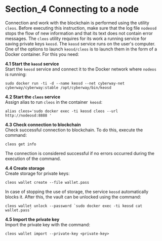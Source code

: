 # Section_4 Connecting to a node

Connection and work with the blockchain is performed using the utility `cleos`. Before executing this instruction, make sure that the log file `nodeosd` stops the flow of new information and that its text does not contain error messages. The `cleos` utility requires for its work a running service for saving private keys `keosd`. The `keosd` service runs on the user's computer. One of the options to launch `keosd/cleos` is to launch them in the form of a Docker container. For this you need:  

**4.1 Start the `keosd` service**  
Start the `keosd` service and connect it to the Docker network where `nodeos` is running:
```
sudo docker run -ti -d --name keosd --net cyberway-net cyberway/cyberway:stable /opt/cyberway/bin/keosd
```

**4.2 Start the `cleos` service**  
Assign alias to run `cleos` in the container` keosd`:
```
alias cleos='sudo docker exec -ti keosd cleos --url http://nodeosd:8888 '
``` 

**4.3 Check connection to blockchain**  
Check successful connection to blockchain. To do this, execute the command:
```
cleos get info
```
The connection is considered successful if no errors occurred during the execution of the command.  
 
**4.4 Create storage**  
Create storage for private keys:
```
cleos wallet create --file wallet.pass
```
In case of stopping the use of storage, the service `keosd` automatically blocks it. After this, the vault can be unlocked using the command:
```
cleos wallet unlock --password `sudo docker exec -ti keosd cat wallet.pass`
```

**4.5 Import the private key**  
Import the private key with the command:
```
cleos wallet import --private-key <private-key>
```

